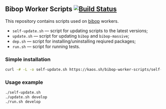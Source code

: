 ## Bibop Worker Scripts [![Build Status](https://travis-ci.com/essentialkaos/bibop-worker-scripts.svg?branch=master)](https://travis-ci.com/essentialkaos/bibop-worker-scripts)

This repository contains scripts used on [bibop](https://github.com/essentialkaos/bibop) workers.

- `self-update.sh` — script for updating scripts to the latest versions;
- `update.sh` — script for updating `bibop` and `bibop-massive`;
- `dep.sh` — script for installing/uninstalling reqiured packages;
- `run.sh` — script for running tests.

### Simple installation

```bash
curl -# -L -o self-update.sh https://kaos.sh/bibop-worker-scripts/self-update.sh && chmod +x self-update.sh && ./self-update.sh && ./update.sh

```

### Usage example

```bash
./self-update.sh
./update.sh develop
./run.sh develop

```
